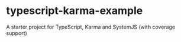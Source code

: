 # typescript-karma-example
A starter project for TypeScript, Karma and SystemJS (with coverage support)
